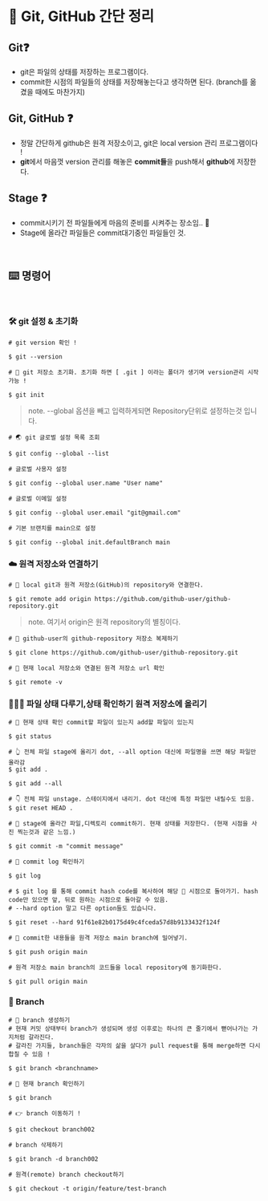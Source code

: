 # 🧩 Git, GitHub 간단 정리

## Git❓
- git은 파일의 상태를 저장하는 프로그램이다.
- commit한 시점의 파일들의 상태를 저장해놓는다고 생각하면 된다. (branch를 옮겼을 때에도 마찬가지)

## Git, GitHub ❓
- 정말 간단하게 github은 원격 저장소이고, git은 local version 관리 프로그램이다 !
- **git**에서 마음껏 version 관리를 해놓은 **commit들**을 push해서 **github**에 저장한다. 

## Stage ❓
- commit시키기 전 파일들에게 마음의 준비를 시켜주는 장소임.. 🙏
- Stage에 올라간 파일들은 commit대기중인 파일들인 것.

<br>

## ⌨️ 명령어

<br>

### 🛠 git 설정 & 초기화

```
# git version 확인 !

$ git --version
```

```
# 🌱 git 저장소 초기화. 초기화 하면 [ .git ] 이라는 폴더가 생기며 version관리 시작가능 !

$ git init
```

> note. --global 옵션을 빼고 입력하게되면 Repository단위로 설정하는것 입니다.
```
# 🌏 git 글로벌 설정 목록 조회 

$ git config --global --list
```

```
# 글로벌 사용자 설정

$ git config --global user.name "User name"
```

```
# 글로벌 이메일 설정

$ git config --global user.email "git@gmail.com"
```

```
# 기본 브랜치를 main으로 설정

$ git config --global init.defaultBranch main
```

### ☁️ 원격 저장소와 연결하기
```
# 🚀 local git과 원격 저장소(GitHub)의 repository와 연결한다. 

$ git remote add origin https://github.com/github-user/github-repository.git
```
> note. 여기서 origin은 원격 repository의 별칭이다.

```
# 💎 github-user의 github-repository 저장소 복제하기

$ git clone https://github.com/github-user/github-repository.git
```
```
# 👀 현재 local 저장소와 연결된 원격 저장소 url 확인

$ git remote -v
```

### 🧑🏻‍💻 파일 상태 다루기,상태 확인하기 원격 저장소에 올리기

``` 
# 👀 현재 상태 확인 commit할 파일이 있는지 add할 파일이 있는지

$ git status
```

```
# 👆 전체 파일 stage에 올리기 dot, --all option 대신에 파일명을 쓰면 해당 파일만 올라감
$ git add .

$ git add --all
```

```
# 👇 전체 파일 unstage. 스테이지에서 내리기. dot 대신에 특정 파일만 내릴수도 있음.
$ git reset HEAD .
```

```
# 📸 stage에 올라간 파일,디렉토리 commit하기. 현재 상태를 저장한다. (현재 시점을 사진 찍는것과 같은 느낌.)

$ git commit -m "commit message"
```

``` 
# 👀 commit log 확인하기

$ git log
```

```
# $ git log 를 통해 commit hash code를 복사하여 해당 📸 시점으로 돌아가기. hash code만 있으면 앞, 뒤로 원하는 시점으로 돌아갈 수 있음.
# --hard option 말고 다른 option들도 있습니다.

$ git reset --hard 91f61e82b0175d49c4fceda57d8b9133432f124f
```

```
# 🚀 commit한 내용들을 원격 저장소 main branch에 밀어넣기.

$ git push origin main
```

```
# 원격 저장소 main branch의 코드들을 local repository에 동기화한다. 

$ git pull origin main
```

### 🌱 Branch

```
# 🌱 branch 생성하기
# 현재 커밋 상태부터 branch가 생성되며 생성 이후로는 하나의 큰 줄기에서 뻗어나가는 가지처럼 갈라진다.
# 갈라진 가지들, branch들은 각자의 삶을 살다가 pull request를 통해 merge하면 다시 합칠 수 있음 !

$ git branch <branchname>
```

``` 
# 👀 현재 branch 확인하기

$ git branch
```

```
# 👉 branch 이동하기 !

$ git checkout branch002
```

```
# branch 삭제하기

$ git branch -d branch002
```

```
# 원격(remote) branch checkout하기

$ git checkout -t origin/feature/test-branch
```
